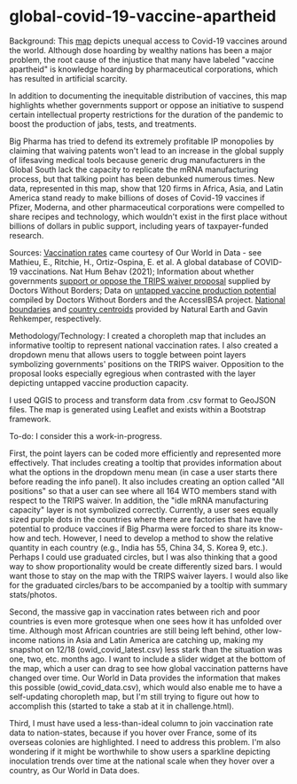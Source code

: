 # global-covid-19-vaccine-apartheid
Background: This <a href='https://kwstancil.github.io/global-covid-19-vaccine-apartheid' target="blank"> map</a> depicts unequal access to Covid-19 vaccines around the world. Although dose hoarding by wealthy nations has been a major problem, the root cause of the injustice that many have labeled "vaccine apartheid" is knowledge hoarding by pharmaceutical corporations, which has resulted in artificial scarcity.

In addition to documenting the inequitable distribution of vaccines, this map highlights whether governments support or oppose an initiative to suspend certain intellectual property restrictions for the duration of the pandemic to boost the production of jabs, tests, and treatments.

Big Pharma has tried to defend its extremely profitable IP monopolies by claiming that waiving patents won't lead to an increase in the global supply of lifesaving medical tools because generic drug manufacturers in the Global South lack the capacity to replicate the mRNA manufacturing process, but that talking point has been debunked numerous times. New data, represented in this map, show that 120 firms in Africa, Asia, and Latin America stand ready to make billions of doses of Covid-19 vaccines if Pfizer, Moderna, and other pharmaceutical corporations were compelled to share recipes and technology, which wouldn't exist in the first place without billions of dollars in public support, including years of taxpayer-funded research.

Sources: <a href='https://github.com/owid/covid-19-data/tree/master/public/data' target="blank"> Vaccination rates</a> came courtesy of Our World in Data - see Mathieu, E., Ritchie, H., Ortiz-Ospina, E. et al. A global database of COVID-19 vaccinations. Nat Hum Behav (2021); Information about whether governments <a href='https://msfaccess.org/no-patents-no-monopolies-pandemic' target="blank"> support or oppose the TRIPS waiver proposal</a> supplied by Doctors Without Borders; Data on <a href='https://www.hrw.org/news/2021/12/15/experts-identify-100-plus-firms-make-covid-19-mrna-vaccines' target="blank"> untapped vaccine production potential</a> compiled by Doctors Without Borders and the AccessIBSA project. <a href='https://www.naturalearthdata.com/downloads/50m-cultural-vectors/' target="blank">National boundaries</a> and <a href='https://gavinr.com/open-data/world-countries-centroids/' target="blank">country centroids</a> provided by Natural Earth and Gavin Rehkemper, respectively.

Methodology/Technology: I created a choropleth map that includes an informative tooltip to represent national vaccination rates. I also created a dropdown menu that allows users to toggle between point layers symbolizing governments' positions on the TRIPS waiver. Opposition to the proposal looks especially egregious when contrasted with the layer depicting untapped vaccine production capacity.

I used QGIS to process and transform data from .csv format to GeoJSON files. The map is generated using Leaflet and exists within a Bootstrap framework.

To-do: I consider this a work-in-progress.

First, the point layers can be coded more efficiently and represented more effectively. That includes creating a tooltip that provides information about what the options in the dropdown menu mean (in case a user starts there before reading the info panel). It also includes creating an option called "All positions" so that a user can see where all 164 WTO members stand with respect to the TRIPS waiver. In addition, the "idle mRNA manufacturing capacity" layer is not symbolized correctly. Currently, a user sees equally sized purple dots in the countries where there are factories that have the potential to produce vaccines if Big Pharma were forced to share its know-how and tech. However, I need to develop a method to show the relative quantity in each country (e.g., India has 55, China 34, S. Korea 9, etc.). Perhaps I could use graduated circles, but I was also thinking that a good way to show proportionality would be create differently sized bars. I would want those to stay on the map with the TRIPS waiver layers. I would also like for the graduated circles/bars to be accompanied by a tooltip with summary stats/photos.

Second, the massive gap in vaccination rates between rich and poor countries is even more grotesque when one sees how it has unfolded over time. Although most African countries are still being left behind, other low-income nations in Asia and Latin America are catching up, making my snapshot on 12/18 (owid_covid_latest.csv) less stark than the situation was one, two, etc. months ago. I want to include a slider widget at the bottom of the map, which a user can drag to see how global vaccination patterns have changed over time. Our World in Data provides the information that makes this possible (owid_covid_data.csv), which would also enable me to have a self-updating choropleth map, but I'm still trying to figure out how to accomplish this (started to take a stab at it in challenge.html).

Third, I must have used a less-than-ideal column to join vaccination rate data to nation-states, because if you hover over France, some of its overseas colonies are highlighted. I need to address this problem. I'm also wondering if it might be worthwhile to show users a sparkline depicting inoculation trends over time at the national scale when they hover over a country, as Our World in Data does.
